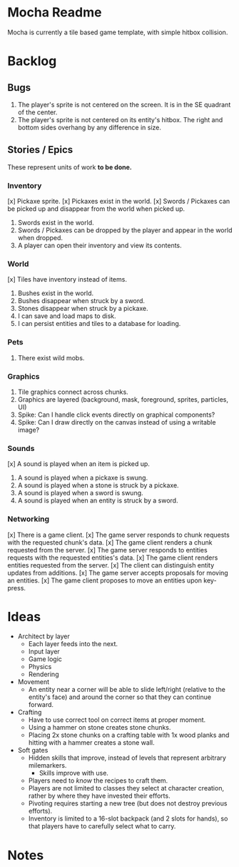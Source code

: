 # Mocha Readme
Mocha is currently a tile based game template, with simple hitbox collision.
 

# Backlog
## Bugs
1. The player's sprite is not centered on the screen. It is in the SE quadrant of the center.
1. The player's sprite is not centered on its entity's hitbox. The right and bottom sides overhang by any difference in size.

## Stories / Epics
These represent units of work **to be done.**

### Inventory
[x] Pickaxe sprite.
[x] Pickaxes exist in the world.
[x] Swords / Pickaxes can be picked up and disappear from the world when picked up.
1. Swords exist in the world.
1. Swords / Pickaxes can be dropped by the player and appear in the world when dropped.
1. A player can open their inventory and view its contents.

### World
[x] Tiles have inventory instead of items.
1. Bushes exist in the world.
1. Bushes disappear when struck by a sword.
1. Stones disappear when struck by a pickaxe.
1. I can save and load maps to disk.
1. I can persist entities and tiles to a database for loading.

### Pets
1. There exist wild mobs.

### Graphics
1. Tile graphics connect across chunks.
1. Graphics are layered (background, mask, foreground, sprites, particles, UI)
1. Spike: Can I handle click events directly on graphical components? 
1. Spike: Can I draw directly on the canvas instead of using a writable image?

### Sounds
[x] A sound is played when an item is picked up.
1. A sound is played when a pickaxe is swung.
1. A sound is played when a stone is struck by a pickaxe.
1. A sound is played when a sword is swung.
1. A sound is played when an entity is struck by a sword.

### Networking
[x] There is a game client.
[x] The game server responds to chunk requests with the requested chunk's data.
[x] The game client renders a chunk requested from the server.
[x] The game server responds to entities requests with the requested entities's data.
[x] The game client renders entities requested from the server.
[x] The client can distinguish entity updates from additions.
[x] The game server accepts proposals for moving an entities.
[x] The game client proposes to move an entities upon key-press.

# Ideas
+ Architect by layer
  + Each layer feeds into the next.
  + Input layer
  + Game logic
  + Physics
  + Rendering
+ Movement
  + An entity near a corner will be able to slide left/right (relative to the entity's face) and around the corner so that they can continue forward.
+ Crafting
  + Have to use correct tool on correct items at proper moment.
  + Using a hammer on stone creates stone chunks.
  + Placing 2x stone chunks on a crafting table with 1x wood planks and hitting with a hammer creates a stone wall.
+ Soft gates
  + Hidden skills that improve, instead of levels that represent arbitrary milemarkers.
    + Skills improve with use.
  + Players need to _know_ the recipes to craft them.
  + Players are not limited to classes they select at character creation, rather by where they have invested their efforts.
  + Pivoting requires starting a new tree (but does not destroy previous efforts).
  + Inventory is limited to a 16-slot backpack (and 2 slots for hands), so that players have to carefully select what to carry.

# Notes

